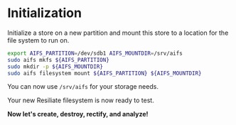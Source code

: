 # Initialization

Initialize a store on a new partition and mount this store to a location for
the file system to run on.

``` bash
export AIFS_PARTITION=/dev/sdb1 AIFS_MOUNTDIR=/srv/aifs
sudo aifs mkfs ${AIFS_PARTITION}
sudo mkdir -p ${AIFS_MOUNTDIR}
sudo aifs filesystem mount ${AIFS_PARTITION} ${AIFS_MOUNTDIR}
```

You can now use `/srv/aifs` for your storage needs.

Your new Resiliate filesystem is now ready to test.

**Now let's create, destroy, rectify, and analyze!**

